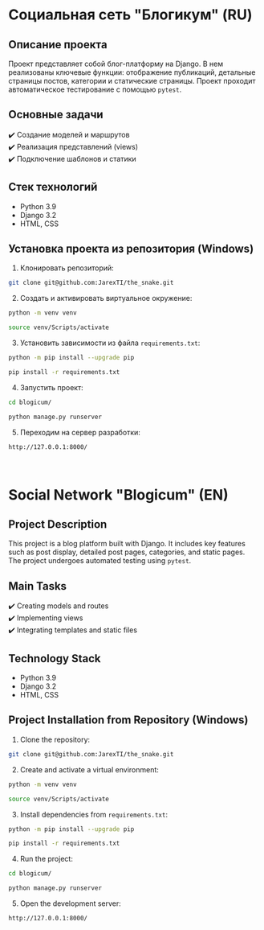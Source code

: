 # Социальная сеть "Блогикум" (RU)

Описание проекта
---
Проект представляет собой блог-платформу на Django. В нем реализованы ключевые функции: отображение публикаций, детальные страницы постов, категории и статические страницы. 
Проект проходит автоматическое тестирование с помощью `pytest`.

Основные задачи
---
✔️ Создание моделей и маршрутов  
✔️ Реализация представлений (views)  
✔️ Подключение шаблонов и статики

Стек технологий
---
- Python 3.9
- Django 3.2
- HTML, CSS

Установка проекта из репозитория (Windows)
---
1. Клонировать репозиторий:
```bash
git clone git@github.com:JarexTI/the_snake.git
```
2. Создать и активировать виртуальное окружение:
```bash
python -m venv venv

source venv/Scripts/activate
```
3. Установить зависимости из файла `requirements.txt`:
```bash
python -m pip install --upgrade pip

pip install -r requirements.txt
```
4. Запустить проект:
```bash
cd blogicum/

python manage.py runserver
```
5. Переходим на сервер разработки:
```bash
http://127.0.0.1:8000/
```
<br>

# Social Network "Blogicum" (EN)

Project Description
---
This project is a blog platform built with Django. It includes key features such as post display, detailed post pages, categories, and static pages.  
The project undergoes automated testing using `pytest`.

Main Tasks
---
✔️ Creating models and routes  
✔️ Implementing views  
✔️ Integrating templates and static files

Technology Stack
---
- Python 3.9
- Django 3.2
- HTML, CSS

Project Installation from Repository (Windows)
---
1. Clone the repository:
```bash
git clone git@github.com:JarexTI/the_snake.git
```

2. Create and activate a virtual environment:
```bash
python -m venv venv

source venv/Scripts/activate
```

3. Install dependencies from `requirements.txt`:
```bash
python -m pip install --upgrade pip

pip install -r requirements.txt
```

4. Run the project:
```bash
cd blogicum/

python manage.py runserver
```

5. Open the development server:
```bash
http://127.0.0.1:8000/
```
